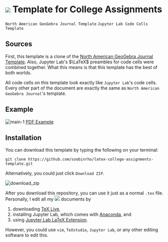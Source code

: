 # <img src="https://render.githubusercontent.com/render/math?math=\LaTeX"> Template for College Assignments
`North American GeoGebra Journal Template` 
`Jupyter Lab Code Cells Template`

## Sources
First, this template is a clone of the 
[North American GeoGebra Journal Template](https://github.com/jamesquinlan/nagj). 
Also, Jupyter Lab's $\LaTeX$ preambles for
code cells were combined together.
What this means is that this template has
the best of both worlds. 

All code cells on this template look exactly like `Jupyter Lab`'s
code cells. Every other part of the document
are exactly the same as `North American GeoGebra Journal`'s template.

## Example
![main-1](https://user-images.githubusercontent.com/19341857/174749767-7b31f04b-1530-448d-a2ff-d8466a29d40c.png)
 [PDF Example](main.pdf) 

## Installation
You can download this template by typing the following on your terminal:

```
git clone https://github.com/soobinrho/latex-college-assignments-template.git
```

Alternatively, you could just click `Download ZIP`.

![download_zip](https://user-images.githubusercontent.com/19341857/174744769-fe72cf22-630e-48e8-8a05-eae448b0e858.jpg)

After you download this repository, you can use it just as a normal `.tex` file. 
Personally, I edit all my <img src="https://render.githubusercontent.com/render/math?math=\LaTeX">
documents by
1. downloading [TeX Live](https://www.tug.org/texlive/),
2. installing Jupyter Lab, which comes with [Anaconda](https://www.anaconda.com/), and
3. using [Jupyter Lab LaTeX Extension](https://github.com/jupyterlab/jupyterlab-latex).

However, you could use `vim`, `TeXstudio`, `Jupyter Lab`, or any other
editing software to edit this.

